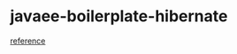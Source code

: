 # javaee-boilerplate-hibernate

[reference](http://www.srccodes.com/p/article/7/Annotation-based-Hibernate-Hello-World-example-using-Maven-build-tool-and-SQLite-database)
